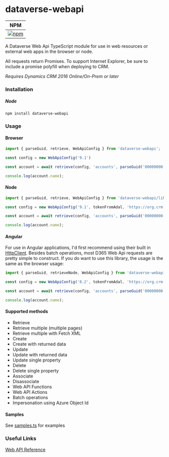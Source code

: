 # dataverse-webapi
|NPM|
|---|
|[![npm](https://img.shields.io/npm/v/dataverse-webapi.svg?style=flat-square)](https://www.npmjs.com/package/dataverse-webapi)|

A Dataverse Web Api TypeScript module for use in web resources or external web apps in the browser or node.

All requests return Promises. To support Internet Explorer, be sure to include a promise polyfill when deploying to CRM.

*Requires Dynamics CRM 2016 Online/On-Prem or later*

### Installation

##### Node

```
npm install dataverse-webapi
```
### Usage

#### Browser
```typescript
import { parseGuid, retrieve, WebApiConfig } from 'dataverse-webapi';

const config = new WebApiConfig('9.1')

const account = await retrieve(config, 'accounts', parseGuid('00000000-0000-0000-0000-000000000000'), '$select=name');

console.log(account.name);
```

#### Node
```typescript
import { parseGuid, retrieve, WebApiConfig } from 'dataverse-webapi/lib/node';

const config = new WebApiConfig('9.1', tokenFromAdal, 'https://org.crm.dynamics.com');

const account = await retrieve(config, 'accounts', parseGuid('00000000-0000-0000-0000-000000000000'), '$select=name');

console.log(account.name);
```

#### Angular

For use in Angular applications, I'd first recommend using their built in [HttpClient](https://angular.io/guide/http). Besides batch operations, most D365 Web Api requests are
pretty simple to construct. If you do want to use this library, the usage is the same as the browser usage:

```typescript
import { parseGuid, retrieveNode, WebApiConfig } from 'dataverse-webapi';

const config = new WebApiConfig('8.2', tokenFromAdal, 'https://org.crm.dynamics.com');

const account = await retrieve(config, 'accounts', parseGuid('00000000-0000-0000-0000-000000000000'), '$select=name');

console.log(account.name);
```

#### Supported methods
* Retrieve
* Retrieve multiple (multiple pages)
* Retrieve multiple with Fetch XML
* Create
* Create with returned data
* Update
* Update with returned data
* Update single property
* Delete
* Delete single property
* Associate
* Disassociate
* Web API Functions
* Web API Actions
* Batch operations
* Impersonation using Azure Object Id

#### Samples
See [samples.ts](samples/samples.ts) for examples

### Useful Links

[Web API Reference](https://docs.microsoft.com/en-us/powerapps/developer/data-platform/webapi/perform-operations-web-api)
